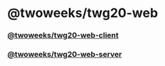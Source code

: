 # @twoweeks/twg20-web

### [@twoweeks/twg20-web-client](packages/client)

### [@twoweeks/twg20-web-server](packages/server)
